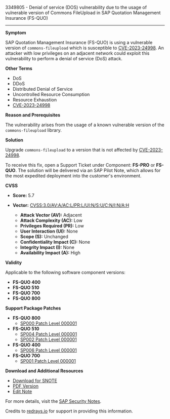 3349805 - Denial of service (DOS) vulnerability due to the usage of vulnerable version of Commons FileUpload in SAP Quotation Management Insurance (FS-QUO)

---

**Symptom**

SAP Quotation Management Insurance (FS-QUO) is using a vulnerable version of `commons-fileupload` which is susceptible to [CVE-2023-24998](https://www.cve.org/CVERecord?id=CVE-2023-24998). An attacker with low privileges on an adjacent network could exploit this vulnerability to perform a denial of service (DoS) attack.

**Other Terms**

- DoS
- DDoS
- Distributed Denial of Service
- Uncontrolled Resource Consumption
- Resource Exhaustion
- [CVE-2023-24998](https://www.cve.org/CVERecord?id=CVE-2023-24998)

**Reason and Prerequisites**

The vulnerability arises from the usage of a known vulnerable version of the `commons-fileupload` library.

**Solution**

Upgrade `commons-fileupload` to a version that is not affected by [CVE-2023-24998](https://www.cve.org/CVERecord?id=CVE-2023-24998).

To receive this fix, open a Support Ticket under Component: **FS-PRO** or **FS-QUO**. The solution will be delivered via an SAP Pilot Note, which allows for the most expedited deployment into the customer's environment.

**CVSS**

- **Score:** 5.7
- **Vector:** [CVSS:3.0/AV:A/AC:L/PR:L/UI:N/S:U/C:N/I:N/A:H](https://www.first.org/cvss/calculator/3.0#CVSS:3.0/AV:A/AC:L/PR:L/UI:N/S:U/C:N/I:N/A:H)

  - **Attack Vector (AV):** Adjacent
  - **Attack Complexity (AC):** Low
  - **Privileges Required (PR):** Low
  - **User Interaction (UI):** None
  - **Scope (S):** Unchanged
  - **Confidentiality Impact (C):** None
  - **Integrity Impact (I):** None
  - **Availability Impact (A):** High

**Validity**

Applicable to the following software component versions:

- **FS-QUO 400**
- **FS-QUO 510**
- **FS-QUO 700**
- **FS-QUO 800**

**Support Package Patches**

- **FS-QUO 800**
  - [SP000 Patch Level 000001](https://userapps.support.sap.com/sap/support/swdc/notes?cvnr=73554900100200018633&support_package=SP000&patch_level=000001)
- **FS-QUO 510**
  - [SP004 Patch Level 000001](https://userapps.support.sap.com/sap/support/swdc/notes?cvnr=73555000100200011302&support_package=SP004&patch_level=000001)
  - [SP002 Patch Level 000001](https://userapps.support.sap.com/sap/support/swdc/notes?cvnr=73555000100200011302&support_package=SP002&patch_level=000001)
- **FS-QUO 400**
  - [SP006 Patch Level 000001](https://userapps.support.sap.com/sap/support/swdc/notes?cvnr=73554900100200003702&support_package=SP006&patch_level=000001)
- **FS-QUO 700**
  - [SP001 Patch Level 000001](https://userapps.support.sap.com/sap/support/swdc/notes?cvnr=73554900100200015585&support_package=SP001&patch_level=000001)

**Download and Additional Resources**

- [Download for SNOTE](https://notesdownloads.sap.com/note/0040000001089012023)
- [PDF Version](https://userapps.support.sap.com/sap/support/sfm/notes/print/0003349805?language=en-US&token=F9A039A447F89273BA3A9F3751AB9C38)
- [Edit Note](https://me.sap.com/sap/support/notes/edit/0003349805)

For more details, visit the [SAP Security Notes](https://me.sap.com/).

Credits to [redrays.io](https://redrays.io) for support in providing this information.